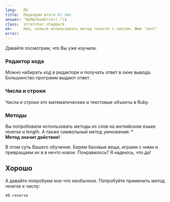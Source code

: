 ```yaml
---
lang:   RU
title:  Подводим итоги #1 Уже
answer: ^NoMethodError(.*)$
class:  stretcher chapmark
ok:     Неа, нельзя использовать метод reverse с числом. Жми 'next'
error:  
---
```


Давайте посмотрим, что Вы уже изучили.

### Редактор кода
Можно набирать код в редакторе и получать ответ в окне вывода.
Большинство программ выдают ответ.

### Числа и строки
Числа и строки это математические и текстовые объекты в Ruby.

### Методы
Вы попробовали использовать методы из слов на английском языке reverse и length. А также символьный
метод умножения: \*  
__Метод значит действие!__

В этом суть Вашего обучения. Берем базовые вещи, играем с ними и превращаем их в
в нечто новое. Понравилось? Я надеюсь, что да!

## Хорошо
А давайте попробуем кое-что необычное. Попробуйте применить метод reverse к числу:

    40.reverse
